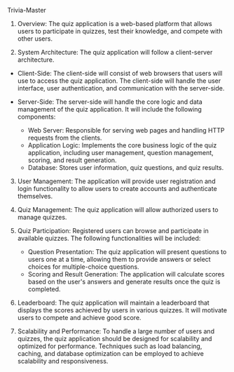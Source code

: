 Trivia-Master

1. Overview:
The quiz application is a web-based platform that allows users to participate in quizzes, test their knowledge, and compete with other users. 

2. System Architecture:
The quiz application will follow a client-server architecture.

- Client-Side: The client-side will consist of web browsers that users will use to access the quiz application. The client-side will handle the user interface, user authentication, and communication with the server-side.

- Server-Side: The server-side will handle the core logic and data management of the quiz application. It will include the following components:
   - Web Server: Responsible for serving web pages and handling HTTP requests from the clients.
   - Application Logic: Implements the core business logic of the quiz application, including user management, question management, scoring, and result generation.
   - Database: Stores user information, quiz questions, and quiz results.

3. User Management:
The application will provide user registration and login functionality to allow users to create accounts and authenticate themselves. 
   

4. Quiz Management:
The quiz application will allow authorized users to manage quizzes.
   
5. Quiz Participation:
Registered users can browse and participate in available quizzes. The following functionalities will be included:
   - Question Presentation: The quiz application will present questions to users one at a time, allowing them to provide answers or select choices for multiple-choice questions.
   - Scoring and Result Generation: The application will calculate scores based on the user's answers and generate results once the quiz is completed.

6. Leaderboard:
The quiz application will maintain a leaderboard that displays the scores achieved by users in various quizzes. It will motivate users to compete and achieve good score.

7. Scalability and Performance:
To handle a large number of users and quizzes, the quiz application should be designed for scalability and optimized for performance. Techniques such as load balancing, caching, and database optimization can be employed to achieve scalability and responsiveness.
